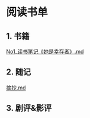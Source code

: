 # 阅读书单

## 1. 书籍

 [No1_读书笔记《她是幸存者》.md](No1_读书笔记《她是幸存者》.md) 





## 2. 随记

 [摘抄.md](摘抄.md) 





## 3. 剧评&影评